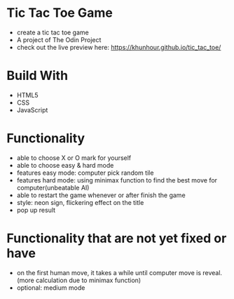 # Tic Tac Toe Game
  - create a tic tac toe game
  - A project of The Odin Project
  - check out the live preview here: https://khunhour.github.io/tic_tac_toe/
# Build With
  - HTML5
  - CSS
  - JavaScript
# Functionality
  - able to choose X or O mark for yourself
  - able to choose easy & hard mode
  - features easy mode: computer pick random tile
  - features hard mode: using minimax function to find the best move for computer(unbeatable AI)
  - able to restart the game whenever or after finish the game
  - style: neon sign, flickering effect on the title
  - pop up result
# Functionality that are not yet fixed or have
  - on the first human move, it takes a while until computer move is reveal.(more calculation due to minimax function)
  - optional: medium mode 
